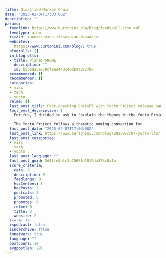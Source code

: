 ```yaml
---
title: Glorified Markov Chain
date: "2025-02-07T17:03:00Z"
description: ""
params:
  feedlink: https://www.burtonini.com/blog/feeds/all.atom.xml
  feedtype: atom
  feedid: 136ba1e5939511fa569973b3d374de99
  websites:
    https://www.burtonini.com/blog/: true
  blogrolls: []
  in_blogrolls:
  - title: Planet GNOME
    description: ""
    id: b5bbda5ab78cf9ad443c46db4a3727b6
  recommended: []
  recommender: []
  categories:
  - misc
  - tech
  - yocto
  relme: {}
  last_post_title: Fact-checking ChatGPT with Yocto Project release names
  last_post_description: |-
    For fun, I decided to ask to "explain the themes in the Yocto Project release names". It went about as well as I expected, to be honest:

    The Yocto Project follows a thematic naming convention for
  last_post_date: "2025-02-07T17:03:00Z"
  last_post_link: https://www.burtonini.com/blog/2025/02/07/yocto-llm/
  last_post_categories:
  - misc
  - tech
  - yocto
  last_post_language: ""
  last_post_guid: 2d1ffe8afc3a25636a1019da323c8a1b
  score_criteria:
    cats: 0
    description: 0
    feedlangs: 0
    hasContent: 3
    hasPosts: 3
    postcats: 3
    promoted: 5
    promotes: 0
    relme: 0
    title: 3
    website: 2
  score: 19
  ispodcast: false
  isnoarchive: false
  innetwork: true
  language: ""
  postcount: 10
  avgpostlen: 295
---
```

